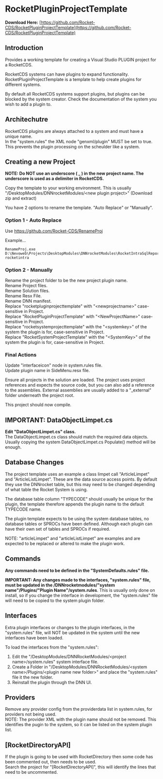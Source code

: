 # RocketPluginProjectTemplate

**Download Here:** [https://github.com/Rocket-CDS/RocketPluginProjectTemplate](https://github.com/Rocket-CDS/RocketPluginProjectTemplate)  

## Introduction
Provides a working template for creating a Visual Studio PLUGIN project for a RocketCDS.

RocketCDS systems can have plugins to expand functionality.  RocketPluginProjectTemplate is a template to help create plugins for different systems.

By default all RocketCDS systems support plugins, but plugins can be blocked by the system creator.  Check the documentation of the system you wish to add a plugin to.

## Architechutre
RocketCDS plugins are always attached to a system and must have a unique name.  
In the "system.rules" the XML node "genxml/plugin" MUST be set to true.  This prevents the plugin processing on the scheulder like a system.


## Creating a new Project

**NOTE: Do NOT use an underscore ( _ ) in the new project name.  The underscore is used as a delimiter in RocketCDS.**  

Copy the template to your working environment. This is usually "/DesktopModules/DNNrocketModules/\<new plugin project>"  (Download zip and extract)  

You have 2 options to rename the template.  "Auto Replace" or "Manually".  

### Option 1 - Auto Replace
Use https://github.com/Rocket-CDS/RenameProj

Example...
```
RenameProj.exe D:\Nevoweb\Projects\DesktopModules\DNNrocketModules\RocketIntraSqlReports rocketintra
```
### Option 2 - Manually
Rename the project folder to be the new project plugin name.  
Rename Project files.  
Rename Solution files.  
Rename Resx File.  
Rename DNN manifest.  
Replace "rocketpluginprojecttemplate" with "\<newprojectname>" case-sensitive in Project.  
Replace "RocketPluginProjectTemplate" with "\<NewProjectName>" case-sensitive in Project.  
Replace "rocketsystemprojecttemplate" with the "\<systemkey>" of the system the plugin is for, case-sensitive in Project.  
Replace "RocketSystemProjectTemplate" with the "\<SystemKey>" of the system the plugin is for, case-sensitive in Project.  

### Final Actions 
Update "interfaceicon" node in system.rules file.  
Update plugin name in SideMenu.resx file.  

Ensure all projects in the solution are loaded. The project uses project references and expects the source code, but you can also add a reference to the assemblies. External assemblies are usually added to a "_external" folder underneath the project root.  

This project should now compile.

## IMPORTANT: DataObjectLimpet.cs
**Edit "DataObjectLimpet.cs" class.**  
The DataObjectLimpet.cs class should match the required data objects.  Usually copying the system DataObjectLimpet.cs Populate() method will be enough.  

## Database Changes

The project template uses an example a class limpet call "ArticleLimpet" and "ArticleListLimpet".  These are the data source access points.  By default they use the DNNrocket table, but this may need to be changed depending of what table the Rocket System is using.  

The database table column "TYPECODE" should usually be unique for the plugin, the template therefore appends the plugin name to the default TYPECODE name.

The plugin template expects to be using the system database tables, no database tables or SPROCs have been defined.  Although each plugin can have their own set of tables and SPROCs if required.  

NOTE: "articleLimpet" and "articleListLimpet" are examples and are expected to be replaced or altered to make the plugin work.

## Commands

**Any commands need to be defined in the "SystemDefaults.rules" file.**

**IMPORTANT: Any changes made to the interfaces, "system.rules" file, must be updated in the /DNNrocketmodules/"system name"/Plugins/"Plugin Name"/system.rules**.  This is usually only done on install, so if you change the interface in development, the "system.rules" file will need to be copied to the system plugin folder.

## Interfaces

Extra plugin interfaces or changes to the plugin interfaces, in the "system.rules" file, will NOT be updated in the system until the new interfaces have been loaded.  

To load the interfaces from the "system.rules":  

1. Edit the "/DesktopModules/DNNRocketModules/\<project name>/system.rules" system interface file.
2. Create a Folder in "/DesktopModules/DNNRocketModules/\<system name>/Plugins/\<plugin name new folder>" and place the "system.rules" file it the new folder.
3. Reinstall the plugin through the DNN UI.

## Providers

Remove any provider config from the providerdata list in system.rules, for providers not being used.  
NOTE: The provider XML with the plugin name should not be removed.  This identifies the pugin to the system, so it can be listed on the system plugin list.  

## [RocketDirectoryAPI]
If the plugin is going to be used with RocketDirectory then some code has been commented out, then needs to be used.  
Search the project for "[RocketDirectoryAPI]", this will identify the lines that need to be uncommented.  
